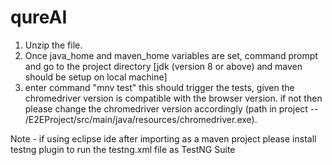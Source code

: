 # qureAI

1. Unzip the file.
2. Once java_home and maven_home variables are set, command prompt and go to the project directory [jdk (version 8 or above) and maven should be setup on local machine]
3. enter command "mnv test"
this should trigger the tests, given the chromedriver version is compatible with the browser version. if not then please change the chromedriver version accordingly (path in project -- /E2EProject/src/main/java/resources/chromedriver.exe).

Note - if using eclipse ide after importing as a maven project please install testng plugin to run the testng.xml file as TestNG Suite
